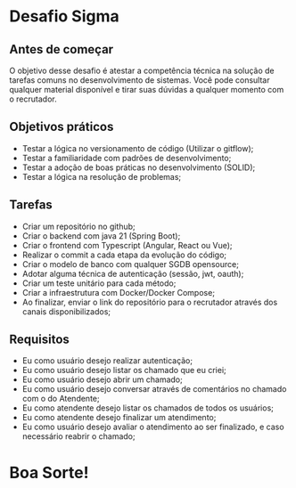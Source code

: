 # Desafio Sigma

## Antes de começar

O objetivo desse desafio é atestar a competência técnica na solução de tarefas comuns no desenvolvimento de sistemas. Você pode consultar qualquer material disponível e tirar suas dúvidas a qualquer momento com o recrutador.

## Objetivos práticos
- Testar a lógica no versionamento de código (Utilizar o gitflow);
- Testar a familiaridade com padrões de desenvolvimento;
- Testar a adoção de boas práticas no desenvolvimento (SOLID);
- Testar a lógica na resolução de problemas;

## Tarefas
- Criar um repositório no github;
- Criar o backend com java 21 (Spring Boot);
- Criar o frontend com Typescript (Angular, React ou Vue);
- Realizar o commit a cada etapa da evolução do código;
- Criar o modelo de banco com qualquer SGDB opensource;
- Adotar alguma técnica de autenticação (sessão, jwt, oauth);
- Criar um teste unitário para cada método;
- Criar a infraestrutura com Docker/Docker Compose;
- Ao finalizar, enviar o link do repositório para o recrutador através dos canais disponibilizados; 

## Requisitos
- Eu como usuário desejo realizar autenticação;
- Eu como usuário desejo listar os chamado que eu criei;
- Eu como usuário desejo abrir um chamado;
- Eu como usuário desejo conversar através de comentários no chamado com o do Atendente;
- Eu como atendente desejo listar os chamados de todos os usuários;
- Eu como atendente desejo finalizar um atendimento;
- Eu como usuário desejo avaliar o atendimento ao ser finalizado, e caso necessário reabrir o chamado;

# Boa Sorte!
